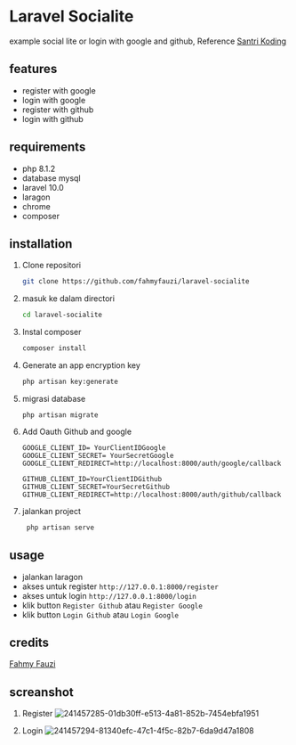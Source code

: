 # Laravel Socialite
example social lite or login with google and github, Reference [Santri Koding](https://santrikoding.com/login-dengan-google-github-di-laravel-menggunakan-socialite-1-installasi-persiapan)

## features
- register with google
- login with google
- register with github
- login with github

## requirements
- php 8.1.2
- database mysql
- laravel 10.0
- laragon
- chrome
- composer

## installation

1. Clone repositori
    ```sh
    git clone https://github.com/fahmyfauzi/laravel-socialite
    ```
2. masuk ke dalam directori
    ```sh
    cd laravel-socialite
    ```
3. Instal composer
    ```sh
    composer install
    ```
    
4. Generate an app encryption key

    ```sh
    php artisan key:generate
    ```
5. migrasi database
    ```
    php artisan migrate
    ```
6. Add Oauth Github and google
    ```
    GOOGLE_CLIENT_ID= YourClientIDGoogle
    GOOGLE_CLIENT_SECRET= YourSecretGoogle
    GOOGLE_CLIENT_REDIRECT=http://localhost:8000/auth/google/callback
    
    GITHUB_CLIENT_ID=YourClientIDGithub
    GITHUB_CLIENT_SECRET=YourSecretGithub
    GITHUB_CLIENT_REDIRECT=http://localhost:8000/auth/github/callback
    ```
    
7. jalankan project

    ```sh
     php artisan serve
    ```


## usage
- jalankan laragon
- akses untuk register ```http://127.0.0.1:8000/register```
- akses untuk login ```http://127.0.0.1:8000/login```
- klik button ``` Register Github ``` atau ```Register Google```
- klik button  ``` Login Github ``` atau ```Login Google```

## credits

[Fahmy Fauzi ](https://github.com/fahmyfauzi)

## screanshot
1. Register
![241457285-01db30ff-e513-4a81-852b-7454ebfa1951](https://github.com/fahmyfauzi/laravel-socialite/assets/58255031/849a048b-7feb-4d8a-b6fc-6977f9254a0a)


2. Login
![241457294-81340efc-47c1-4f5c-82b7-6da9d47a1808](https://github.com/fahmyfauzi/laravel-socialite/assets/58255031/145c2ac6-f718-410a-ae4b-bf61cdf771e2)

